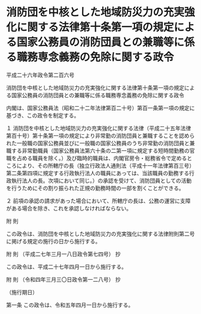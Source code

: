 # 消防団を中核とした地域防災力の充実強化に関する法律第十条第一項の規定による国家公務員の消防団員との兼職等に係る職務専念義務の免除に関する政令

平成二十六年政令第二百六号

消防団を中核とした地域防災力の充実強化に関する法律第十条第一項の規定による国家公務員の消防団員との兼職等に係る職務専念義務の免除に関する政令

内閣は、国家公務員法（昭和二十二年法律第百二十号）第百一条第一項の規定に基づき、この政令を制定する。

１ 消防団を中核とした地域防災力の充実強化に関する法律（平成二十五年法律第百十号）第十条第一項の規定により非常勤の消防団員と兼職することを認められた一般職の国家公務員並びに一般職の国家公務員のうち非常勤の消防団員と兼職する非常勤職員（国家公務員法第六十条の二第一項に規定する短時間勤務の官職を占める職員を除く。）及び臨時的職員は、内閣官房令・総務省令で定めるところにより、その所轄庁の長（独立行政法人通則法（平成十一年法律第百三号）第二条第四項に規定する行政執行法人の職員にあっては、当該職員の勤務する行政執行法人の長。次項において同じ。）の承認を受けて、消防団員としての活動を行うためにその割り振られた正規の勤務時間の一部を割くことができる。

２ 前項の承認の請求があった場合において、所轄庁の長は、公務の運営に支障がある場合を除き、これを承認しなければならない。

附 則

この政令は、消防団を中核とした地域防災力の充実強化に関する法律附則第二号に掲げる規定の施行の日から施行する。

附 則 （平成二七年三月一八日政令第七四号） 抄

この政令は、平成二十七年四月一日から施行する。

附 則 （令和四年三月三〇日政令第一二八号） 抄

（施行期日）

第一条 この政令は、令和五年四月一日から施行する。
